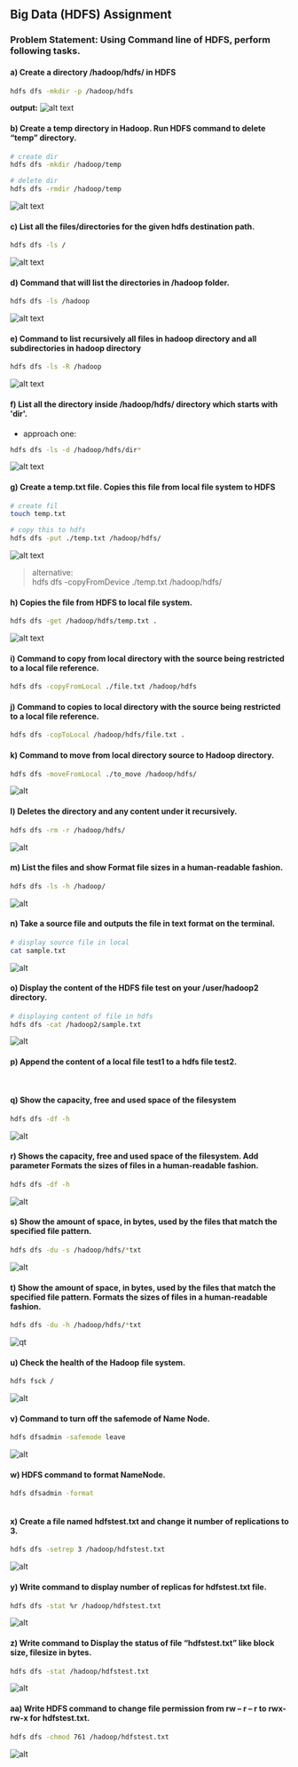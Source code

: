 ## Big Data (HDFS) Assignment
### Problem Statement: Using Command line of HDFS, perform following tasks.

#### a) Create a directory /hadoop/hdfs/ in HDFS
```bash
hdfs dfs -mkdir -p /hadoop/hdfs
```
**output:**
![alt text](images/q1.PNG)

#### b) Create a temp directory in Hadoop. Run HDFS command to delete “temp” directory.

```bash
# create dir
hdfs dfs -mkdir /hadoop/temp

# delete dir
hdfs dfs -rmdir /hadoop/temp
```
![alt text](images/q2.PNG)

#### c) List all the files/directories for the given hdfs destination path.
```bash
hdfs dfs -ls /
```
![alt text](images/q3-real.PNG)

#### d) Command that will list the directories in /hadoop folder.
```bash
hdfs dfs -ls /hadoop
```
![alt text](images/q4.PNG)

#### e) Command to list recursively all files in hadoop directory and all subdirectories in hadoop directory
```bash
hdfs dfs -ls -R /hadoop
```
![alt text](images/qe.PNG)

#### f) List all the directory inside /hadoop/hdfs/ directory which starts with 'dir'.
- approach one:
```bash
hdfs dfs -ls -d /hadoop/hdfs/dir*
```
![alt text](images/qf1.PNG)

#### g) Create a temp.txt file. Copies this file from local file system to HDFS
```bash
# create fil
touch temp.txt

# copy this to hdfs
hdfs dfs -put ./temp.txt /hadoop/hdfs/
```
![alt text](images/qg.PNG)

> alternative:\
> hdfs dfs -copyFromDevice ./temp.txt /hadoop/hdfs/

#### h) Copies the file from HDFS to local file system.
```bash
hdfs dfs -get /hadoop/hdfs/temp.txt .
```
![alt text](images/qh.PNG)

#### i) Command to copy from local directory with the source being restricted to a local file reference.
```bash
hdfs dfs -copyFromLocal ./file.txt /hadoop/hdfs
```

#### j) Command to copies to local directory with the source being restricted to a local file reference.
```bash
hdfs dfs -copToLocal /hadoop/hdfs/file.txt .
```

#### k) Command to move from local directory source to Hadoop directory.
```bash
hdfs dfs -moveFromLocal ./to_move /hadoop/hdfs/
```
![alt](images/qk.PNG)

#### l) Deletes the directory and any content under it recursively.
```bash
hdfs dfs -rm -r /hadoop/hdfs/
```
![alt](images/ql.PNG)

#### m) List the files and show Format file sizes in a human-readable fashion.
```bash
hdfs dfs -ls -h /hadoop/
```
![alt](images/qm.PNG)

#### n) Take a source file and outputs the file in text format on the terminal.
```bash
# display source file in local
cat sample.txt
```
![alt](images/qn.PNG)

#### o) Display the content of the HDFS file test on your /user/hadoop2 directory.
```bash
# displaying content of file in hdfs
hdfs dfs -cat /hadoop2/sample.txt
```
![alt](images/qo.PNG)

#### p) Append the content of a local file test1 to a hdfs file test2.
```bash
```
![]()

#### q) Show the capacity, free and used space of the filesystem
```bash
hdfs dfs -df -h
```
![alt](images/qq.PNG)

#### r) Shows the capacity, free and used space of the filesystem. Add parameter Formats the sizes of files in a human-readable fashion.
```bash
hdfs dfs -df -h
```
![alt](images/qq.PNG)

#### s) Show the amount of space, in bytes, used by the files that match the specified file pattern.
```bash
hdfs dfs -du -s /hadoop/hdfs/*txt
```
![alt](images/qs.PNG)

#### t) Show the amount of space, in bytes, used by the files that match the specified file pattern. Formats the sizes of files in a human-readable fashion.
```bash
hdfs dfs -du -h /hadoop/hdfs/*txt
```
![qt](images/qt.PNG)

#### u) Check the health of the Hadoop file system.
```bash
hdfs fsck /
```
![alt](images/qu.PNG)

#### v) Command to turn off the safemode of Name Node.
```bash
hdfs dfsadmin -safemode leave
```
![alt](images/qv.PNG)

#### w) HDFS command to format NameNode.
```bash
hdfs dfsadmin -format
```
![]()

#### x) Create a file named hdfstest.txt and change it number of replications to 3.
```bash
hdfs dfs -setrep 3 /hadoop/hdfstest.txt
```
![alt](images/qx.PNG)

#### y) Write command to display number of replicas for hdfstest.txt file.
```bash
hdfs dfs -stat %r /hadoop/hdfstest.txt
```
![alt](images/qy.PNG)

#### z) Write command to Display the status of file “hdfstest.txt” like block size, filesize in bytes.
```bash
hdfs dfs -stat /hadoop/hdfstest.txt
```
![alt](images/qz.PNG)

#### aa) Write HDFS command to change file permission from rw – r – r to rwx-rw-x for hdfstest.txt.
```bash
hdfs dfs -chmod 761 /hadoop/hdfstest.txt
```
![alt](images/qaa.PNG)